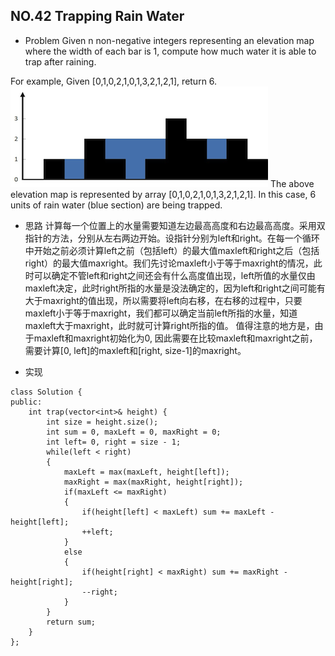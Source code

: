 ## NO.42 Trapping Rain Water

- Problem
 Given n non-negative integers representing an elevation map where the width of each bar is 1, compute how much water it is able to trap after raining.

 For example,
 Given [0,1,0,2,1,0,1,3,2,1,2,1], return 6. 
![rainwatertrap](./42-rainwatertrap.png)
The above elevation map is represented by array [0,1,0,2,1,0,1,3,2,1,2,1]. In this case, 6 units of rain water (blue section) are being trapped. 


- 思路
计算每一个位置上的水量需要知道左边最高高度和右边最高高度。采用双指针的方法，分别从左右两边开始。设指针分别为left和right。在每一个循环中开始之前必须计算left之前（包括left）的最大值maxleft和right之后（包括right）的最大值maxright。我们先讨论maxleft小于等于maxright的情况，此时可以确定不管left和right之间还会有什么高度值出现，left所值的水量仅由maxleft决定，此时right所指的水量是没法确定的，因为left和right之间可能有大于maxright的值出现，所以需要将left向右移，在右移的过程中，只要maxleft小于等于maxright，我们都可以确定当前left所指的水量，知道maxleft大于maxright，此时就可计算right所指的值。
值得注意的地方是，由于maxleft和maxright初始化为0, 因此需要在比较maxleft和maxright之前，需要计算[0, left]的maxleft和[right, size-1]的maxright。

- 实现
```
class Solution {
public:
    int trap(vector<int>& height) {
        int size = height.size();
        int sum = 0, maxLeft = 0, maxRight = 0;
        int left= 0, right = size - 1;
        while(left < right)
        {
            maxLeft = max(maxLeft, height[left]);
            maxRight = max(maxRight, height[right]);
            if(maxLeft <= maxRight)
            {
                if(height[left] < maxLeft) sum += maxLeft - height[left];
                ++left;
            }
            else
            {
                if(height[right] < maxRight) sum += maxRight - height[right];
                --right;
            }
        }
        return sum;
    }
};
```
